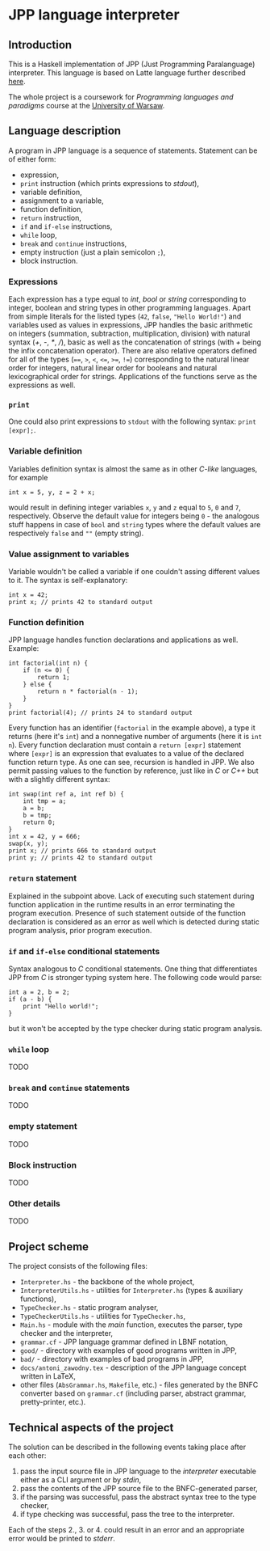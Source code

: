 # JPP language interpreter

## Introduction

This is a Haskell implementation of JPP (Just Programming Paralanguage) interpreter. This language is based on Latte language further described [here](https://www.mimuw.edu.pl/~ben/Zajecia/Mrj2013/Latte/description.html).

The whole project is a coursework for *Programming languages and paradigms* course at the [University of Warsaw](https://www.mimuw.edu.pl/en).

## Language description

A program in JPP language is a sequence of statements. Statement can be of either form:
* expression,
* `print` instruction (which prints expressions to *stdout*),
* variable definition,
* assignment to a variable,
* function definition,
* `return` instruction,
* `if` and `if-else` instructions,
* `while` loop,
* `break` and `continue` instructions,
* empty instruction (just a plain semicolon `;`),
* block instruction.

### Expressions

Each expression has a type equal to *int*, *bool* or *string* corresponding to integer, boolean and string types in other programming languages. Apart from simple literals for the listed types (`42`, `false`, `"Hello World!"`) and variables used as values in expressions, JPP handles the basic arithmetic on integers (summation, subtraction, multiplication, division) with natural syntax (*+*, *-*, *\**, */*), basic  as well as the concatenation of strings (with *+* being the infix concatenation operator). There are also relative operators defined for all of the types (`==`, `>`, `<`, `<=`, `>=`, `!=`) corresponding to the natural linear order for integers, natural linear order for booleans and natural lexicographical order for strings. Applications of the functions serve as the expressions as well.

### `print`

One could also print expressions to `stdout` with the following syntax: `print [expr];`.

### Variable definition

Variables definition syntax is almost the same as in other *C-like* languages, for example
```
int x = 5, y, z = 2 + x;
```
would result in defining integer variables `x`, `y` and `z` equal to `5`, `0` and `7`, respectively. Observe the default value for integers being `0` - the analogous stuff happens in case of `bool` and `string` types where the default values are respectively `false` and `""` (empty string).

### Value assignment to variables

Variable wouldn't be called a variable if one couldn't assing different values to it. The syntax is self-explanatory:
```
int x = 42;
print x; // prints 42 to standard output
```

### Function definition

JPP language handles function declarations and applications as well. Example:
```
int factorial(int n) {
	if (n <= 0) {
		return 1;
	} else {
		return n * factorial(n - 1);
	}
}
print factorial(4); // prints 24 to standard output
```

Every function has an identifier (`factorial` in the example above), a type it returns (here it's `int`) and a nonnegative number of arguments (here it is `int n`). Every function declaration must contain a `return [expr]` statement where `[expr]` is an expression that evaluates to a value of the declared function return type.
As one can see, recursion is handled in JPP. We also permit passing values to the function by reference, just like in *C* or *C++* but with a slightly different syntax:

```
int swap(int ref a, int ref b) {
	int tmp = a;
	a = b;
	b = tmp;
	return 0;
}
int x = 42, y = 666;
swap(x, y);
print x; // prints 666 to standard output
print y; // prints 42 to standard output
```

### `return` statement

Explained in the subpoint above. Lack of executing such statement during function application in the runtime results in an error terminating the program execution. Presence of such statement outside of the function declaration is considered as an error as well which is detected during static program analysis, prior program execution.

### `if` and `if-else` conditional statements

Syntax analogous to *C* conditional statements. One thing that differentiates JPP from *C* is stronger typing system here. The following code would parse:
```
int a = 2, b = 2;
if (a - b) {
	print "Hello world!";
}
```
but it won't be accepted by the type checker during static program analysis.

### `while` loop

TODO

### `break` and `continue` statements

TODO

### empty statement

TODO

### Block instruction

TODO

### Other details

TODO

## Project scheme

The project consists of the following files:
* `Interpreter.hs` - the backbone of the whole project,
* `InterpreterUtils.hs` - utilities for `Interpreter.hs` (types & auxiliary functions),
* `TypeChecker.hs` - static program analyser,
* `TypeCheckerUtils.hs` - utilities for `TypeChecker.hs`,
* `Main.hs` - module with the *main* function, executes the parser, type checker and the interpreter,
* `grammar.cf` - JPP language grammar defined in LBNF notation,
* `good/` - directory with examples of good programs written in JPP,
* `bad/` - directory with examples of bad programs in JPP,
* `docs/antoni_zawodny.tex` - description of the JPP language concept written in LaTeX,
* other files (`AbsGrammar.hs`, `Makefile`, etc.) - files generated by the BNFC converter based on `grammar.cf` (including parser, abstract grammar, pretty-printer, etc.).

## Technical aspects of the project

The solution can be described in the following events taking place after each other:
1. pass the input source file in JPP language to the *interpreter* executable either as a CLI argument or by *stdin*,
2. pass the contents of the JPP source file to the BNFC-generated parser,
3. if the parsing was successful, pass the abstract syntax tree to the type checker,
4. if type checking was successful, pass the tree to the interpreter.

Each of the steps 2., 3. or 4. could result in an error and an appropriate error would be printed to *stderr*.